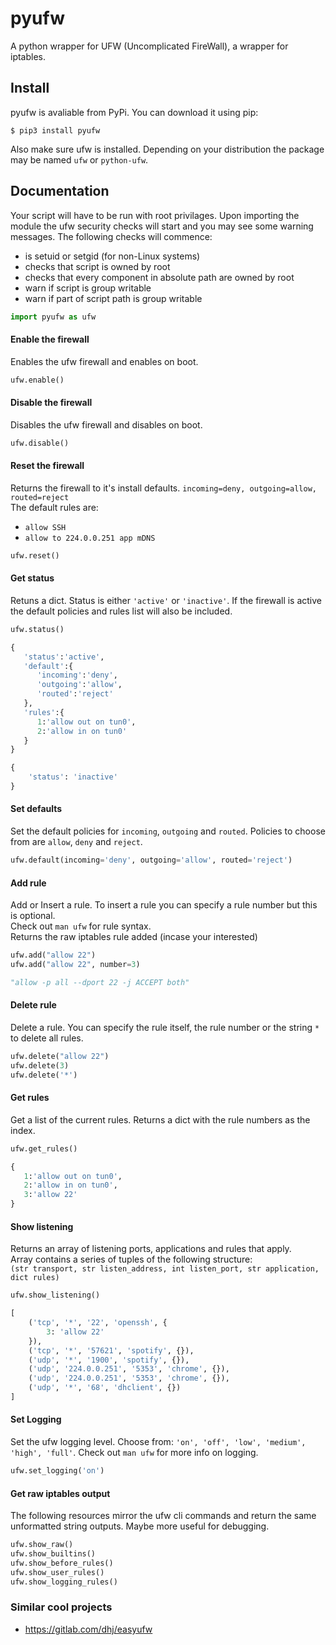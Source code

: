 # pyufw
A python wrapper for UFW (Uncomplicated FireWall), a wrapper for iptables.

## Install
pyufw is avaliable from PyPi. You can download it using pip:
```console
$ pip3 install pyufw
```
Also make sure ufw is installed. Depending on your distribution the package may be named `ufw` or `python-ufw`. 

## Documentation
Your script will have to be run with root privilages. Upon importing the module the ufw security checks will start and you may see some warning messages. The following checks will commence:
  * is setuid or setgid (for non-Linux systems)
  * checks that script is owned by root
  * checks that every component in absolute path are owned by root
  * warn if script is group writable
  * warn if part of script path is group writable

```python
import pyufw as ufw
```

#### Enable the firewall
Enables the ufw firewall and enables on boot.
```python
ufw.enable()
```

#### Disable the firewall
Disables the ufw firewall and disables on boot.
```python
ufw.disable()
```

#### Reset the firewall
Returns the firewall to it's install defaults. `incoming=deny, outgoing=allow, routed=reject`  
The default rules are:
  * `allow SSH`
  * `allow to 224.0.0.251 app mDNS`
```python
ufw.reset()
```

#### Get status
Retuns a dict. Status is either `'active'` or `'inactive'`. If the firewall is active the default policies and rules list will also be included.
```python
ufw.status()
```
```python
{ 
   'status':'active',
   'default':{ 
      'incoming':'deny',
      'outgoing':'allow',
      'routed':'reject'
   },
   'rules':{ 
      1:'allow out on tun0',
      2:'allow in on tun0'
   }
}
```
```python
{
    'status': 'inactive'
}
```

#### Set defaults
Set the default policies for `incoming`, `outgoing` and `routed`. Policies to choose from are `allow`, `deny` and `reject`.
```python
ufw.default(incoming='deny', outgoing='allow', routed='reject')
```

#### Add rule
Add or Insert a rule. To insert a rule you can specify a rule number but this is optional.  
Check out `man ufw` for rule syntax.  
Returns the raw iptables rule added (incase your interested)
```python
ufw.add("allow 22")
ufw.add("allow 22", number=3)
```
```python
"allow -p all --dport 22 -j ACCEPT both"
```

#### Delete rule
Delete a rule. You can specify the rule itself, the rule number or the string `*` to delete all rules.
```python
ufw.delete("allow 22")
ufw.delete(3)
ufw.delete('*')
```

#### Get rules
Get a list of the current rules. Returns a dict with the rule numbers as the index.
```python
ufw.get_rules()
```
```python
{ 
   1:'allow out on tun0',
   2:'allow in on tun0',
   3:'allow 22'
}
```

#### Show listening
Returns an array of listening ports, applications and rules that apply.  
Array contains a series of tuples of the following structure:  
`(str transport, str listen_address, int listen_port, str application, dict rules)`
```python
ufw.show_listening()
```
```python
[
    ('tcp', '*', '22', 'openssh', {
        3: 'allow 22'
    }), 
    ('tcp', '*', '57621', 'spotify', {}), 
    ('udp', '*', '1900', 'spotify', {}), 
    ('udp', '224.0.0.251', '5353', 'chrome', {}), 
    ('udp', '224.0.0.251', '5353', 'chrome', {}), 
    ('udp', '*', '68', 'dhclient', {})
]
```

#### Set Logging
Set the ufw logging level. Choose from: `'on', 'off', 'low', 'medium', 'high', 'full'`.
Check out `man ufw` for more info on logging.
```python
ufw.set_logging('on')
```

#### Get raw iptables output
The following resources mirror the ufw cli commands and return the same unformatted string outputs. Maybe more useful for debugging.
```python
ufw.show_raw()
ufw.show_builtins()
ufw.show_before_rules()
ufw.show_user_rules()
ufw.show_logging_rules()
```

### Similar cool projects
  * https://gitlab.com/dhj/easyufw


